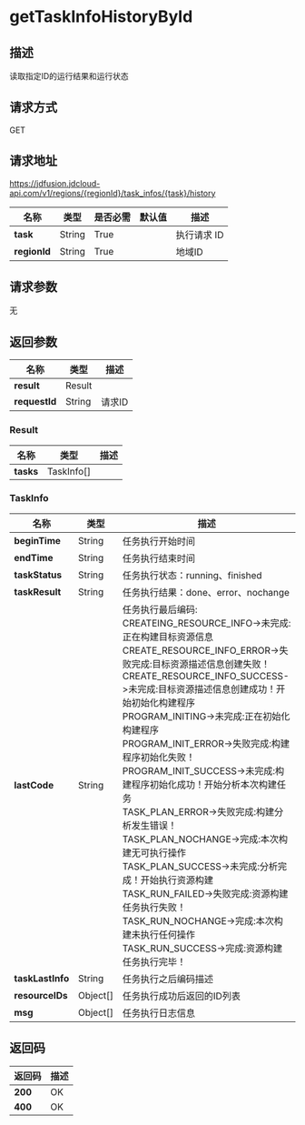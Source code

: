 # getTaskInfoHistoryById


## 描述
读取指定ID的运行结果和运行状态

## 请求方式
GET

## 请求地址
https://jdfusion.jdcloud-api.com/v1/regions/{regionId}/task_infos/{task}/history

|名称|类型|是否必需|默认值|描述|
|---|---|---|---|---|
|**task**|String|True| |执行请求 ID|
|**regionId**|String|True| |地域ID|

## 请求参数
无


## 返回参数
|名称|类型|描述|
|---|---|---|
|**result**|Result| |
|**requestId**|String|请求ID|

### Result
|名称|类型|描述|
|---|---|---|
|**tasks**|TaskInfo[]| |
### TaskInfo
|名称|类型|描述|
|---|---|---|
|**beginTime**|String|任务执行开始时间|
|**endTime**|String|任务执行结束时间|
|**taskStatus**|String|任务执行状态：running、finished|
|**taskResult**|String|任务执行结果：done、error、nochange|
|**lastCode**|String|任务执行最后编码:<br>CREATEING_RESOURCE_INFO->未完成:正在构建目标资源信息<br>CREATE_RESOURCE_INFO_ERROR->失败完成:目标资源描述信息创建失败！<br>CREATE_RESOURCE_INFO_SUCCESS->未完成:目标资源描述信息创建成功！开始初始化构建程序<br>PROGRAM_INITING->未完成:正在初始化构建程序<br>PROGRAM_INIT_ERROR->失败完成:构建程序初始化失败！<br>PROGRAM_INIT_SUCCESS->未完成:构建程序初始化成功！开始分析本次构建任务<br>TASK_PLAN_ERROR->失败完成:构建分析发生错误！<br>TASK_PLAN_NOCHANGE->完成:本次构建无可执行操作<br>TASK_PLAN_SUCCESS->未完成:分析完成！开始执行资源构建<br>TASK_RUN_FAILED->失败完成:资源构建任务执行失败！<br>TASK_RUN_NOCHANGE->完成:本次构建未执行任何操作<br>TASK_RUN_SUCCESS->完成:资源构建任务执行完毕！|
|**taskLastInfo**|String|任务执行之后编码描述|
|**resourceIDs**|Object[]|任务执行成功后返回的ID列表|
|**msg**|Object[]|任务执行日志信息|

## 返回码
|返回码|描述|
|---|---|
|**200**|OK|
|**400**|OK|
